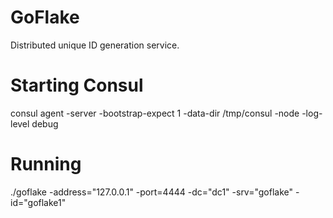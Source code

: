 # GoFlake
Distributed unique ID generation service.

# Starting Consul
consul agent -server -bootstrap-expect 1 -data-dir /tmp/consul -node <NODENAME> -log-level debug

# Running
./goflake -address="127.0.0.1" -port=4444 -dc="dc1" -srv="goflake" -id="goflake1"
